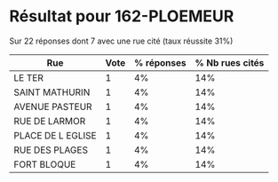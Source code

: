 # Résultat pour 162-PLOEMEUR

Sur 22 réponses dont 7 avec une rue cité (taux réussite 31%)

| Rue | Vote | % réponses | % Nb rues cités|
|-----|------|------------|----------------|
| LE TER | 1 | 4% | 14%|
| SAINT MATHURIN | 1 | 4% | 14%|
| AVENUE PASTEUR | 1 | 4% | 14%|
| RUE DE LARMOR | 1 | 4% | 14%|
| PLACE DE L EGLISE | 1 | 4% | 14%|
| RUE DES PLAGES | 1 | 4% | 14%|
| FORT BLOQUE | 1 | 4% | 14%|
